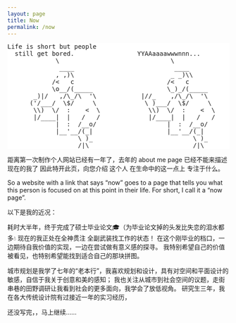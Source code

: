 ```yaml
---
layout: page
title: Now
permalink: /now
---
```

<style>
  pre {
    background-color: white; /* 将背景色设置为白色 */
  }
</style>
<pre>
Life is short but people
  still get bored.                 YYAAaaaawwwnnn...
             \                              \
              ____                           ____
             , ,)\                          _ _)\\
            /<   c                         /<   c
            \o__/(_____                    \_)_/(_____
       _)|/   ,/\_/\  '\            |//_    ,/\_/\  '\
      ('/___/  \$/     \             \ )___/  \$/     \
       \\)  \/  :    <  \             \\)  \/  :    <  \
       |/____|  |   /   /             |/____|  |   /   /
             |  :  /__o/                   |  :  /__o/
             |__'__/(_|                    |__'__/(_| 
                   \ )_                           \ )_
                   /|\                            /|\
</pre>

距离第一次制作个人网站已经有一年了，去年的 about me page 已经不能来描述现在的我了
因此特开此页，向您介绍 这个人 在生命中的这一点上 专注于什么。

So a website with a link that says “now” goes to a page that tells you what this person is focused on at this point in their life. For short, I call it a “now page”.

以下是我的近况：

耗时大半年，终于完成了硕士毕业论文🎓（为毕业论文掉的头发比失恋的泪水都多💧
现在的我正处在全神贯注 全副武装找工作的状态！
在这个刚毕业的档口，一边期待自我价值的实现，一边在尝试做有意义感的探寻。
我特别希望自己的价值被看见，也特别希望能找到适合自己的那块拼图。

城市规划是我学了七年的“老本行”，我喜欢规划和设计，具有对空间和平面设计的敏感，自信于我关于创意和美的感知；
我也关注从城市到社会空间的议题，走街串巷的田野调研让我看到社会的更多面向，我学会了放低视角。
研究生三年，我在各大传统设计院有过接近一年的实习经历，

还没写完，，马上继续……
